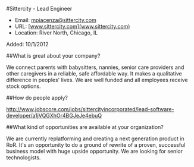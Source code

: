 
#Sittercity - Lead Engineer

* Email: [mpiacenza@sittercity.com](mailto:mpiacenza@sittercity.com)
* URL: [www.sittercity.com](www.sittercity.com)
* Location: River North, Chicago, IL

Added: 10/1/2012

##What is great about your company?

We connect parents with babysitters, nannies, senior care providers and other caregivers in a reliable, safe affordable way.  It makes a qualitative difference in peoples' lives.  We are well funded and all employees receive stock options.

##How do people apply?

http://www.jobscore.com/jobs/sittercityincorporated/lead-software-developer/a1jVQGXhOr4BGJeJe4ebuQ

##What kind of opportunities are available at your organization?

We are currently replatforming and creating a next generation product in RoR.  It's an opportunity to do a ground of rewrite of a proven, successful business model with huge upside opportunity.  We are looking for senior technologists.

		